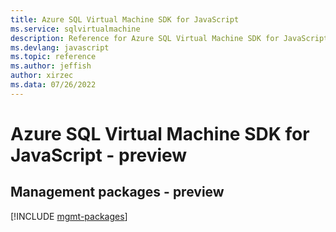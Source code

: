 ```yaml
---
title: Azure SQL Virtual Machine SDK for JavaScript
ms.service: sqlvirtualmachine
description: Reference for Azure SQL Virtual Machine SDK for JavaScript
ms.devlang: javascript
ms.topic: reference
ms.author: jeffish
author: xirzec
ms.data: 07/26/2022
---
```

# Azure SQL Virtual Machine SDK for JavaScript - preview

## Management packages - preview
[!INCLUDE [mgmt-packages](sql-virtual-machine-mgmt-index.md)]